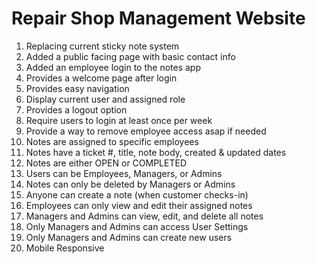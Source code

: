 # Repair Shop Management Website

1.  Replacing current sticky note system
2.  Added a public facing page with basic contact info 
3.  Added an employee login to the notes app 
4.  Provides a welcome page after login 
5.  Provides easy navigation
6.  Display current user and assigned role 
7.  Provides a logout option 
8.  Require users to login at least once per week
9.  Provide a way to remove employee access asap if needed 
10.  Notes are assigned to specific employees 
11.  Notes have a ticket #, title, note body, created & updated dates
12.  Notes are either OPEN or COMPLETED 
13.  Users can be Employees, Managers, or Admins 
14.  Notes can only be deleted by Managers or Admins 
15.  Anyone can create a note (when customer checks-in)
16.  Employees can only view and edit their assigned notes  
17.  Managers and Admins can view, edit, and delete all notes 
18.  Only Managers and Admins can access User Settings 
19.  Only Managers and Admins can create new users 
20.  Mobile Responsive
